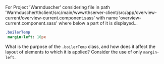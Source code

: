 For Project 'Warmduscher' considering file in path 'Warmduscher/thclient/src/main/www/thserver-client/src/app/overview-current/overview-current.component.sass' with name 'overview-current.component.sass' where below a part of it is displayed... 
```sass
.boilerTemp
 margin-left: 10px
```
What is the purpose of the `.boilerTemp` class, and how does it affect the layout of elements to which it is applied? Consider the use of only `margin-left`.